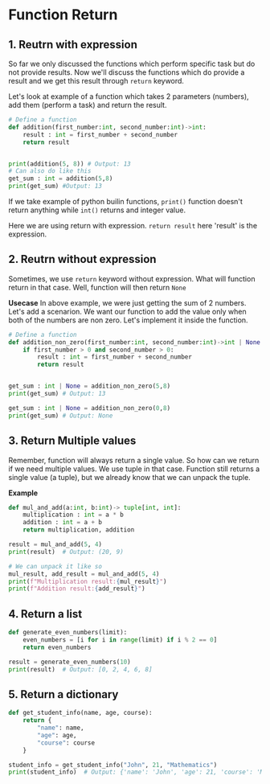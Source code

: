 # Function Return
## 1. Reutrn with expression
So far we only discussed the functions which perform specific task but do not provide results. Now we'll discuss the functions which do provide a result and we get this result through `return` keyword. 

Let's look at example of a function which takes 2 parameters (numbers), add them (perform a task) and return the result. 

```python
# Define a function
def addition(first_number:int, second_number:int)->int:
    result : int = first_number + second_number
    return result


print(addition(5, 8)) # Output: 13
# Can also do like this
get_sum : int = addition(5,8)
print(get_sum) #Output: 13

```
If we take example of python builin functions, `print()` function doesn't return anything while `int()` returns and integer value. 

Here we are using return with expression. `return result` here 'result' is the expression.

## 2. Reutrn without expression
Sometimes, we use `return` keyword without expression. What will function return in that case. Well, function will then return `None` 

**Usecase**
In above example, we were just getting the sum of 2 numbers. Let's add a scenarion. We want our function to add the value only when both of the numbers are non zero. Let's implement it inside the function.

```python
# Define a function
def addition_non_zero(first_number:int, second_number:int)->int | None:
    if first_number > 0 and second_number > 0:
        result : int = first_number + second_number
        return result


get_sum : int | None = addition_non_zero(5,8)
print(get_sum) # Output: 13

get_sum : int | None = addition_non_zero(0,8)
print(get_sum) # Output: None

```

## 3. Return Multiple values
Remember, function will always return a single value. So how can we return if we need multiple values. We use tuple in that case. Function still returns a single value (a tuple), but we already know that we can unpack the tuple. 

**Example**
```python
def mul_and_add(a:int, b:int)-> tuple[int, int]:
    multiplication : int = a * b
    addition : int = a + b
    return multiplication, addition

result = mul_and_add(5, 4)
print(result)  # Output: (20, 9)

# We can unpack it like so
mul_result, add_result = mul_and_add(5, 4)
print(f"Multiplication result:{mul_result}")
print(f"Addition result:{add_result}")
```

## 4. Return a list

```python
def generate_even_numbers(limit):
    even_numbers = [i for i in range(limit) if i % 2 == 0]
    return even_numbers

result = generate_even_numbers(10)
print(result)  # Output: [0, 2, 4, 6, 8]
```

## 5. Return a dictionary
```python
def get_student_info(name, age, course):
    return {
        "name": name,
        "age": age,
        "course": course
    }

student_info = get_student_info("John", 21, "Mathematics")
print(student_info)  # Output: {'name': 'John', 'age': 21, 'course': 'Mathematics'}
```